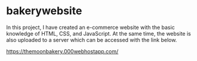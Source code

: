 # bakerywebsite
In this project, I have created an e-commerce website with the basic knowledge of HTML, CSS, and JavaScript. At the same time, the website is also uploaded to a server which can be accessed with the link below. 

https://themoonbakery.000webhostapp.com/
